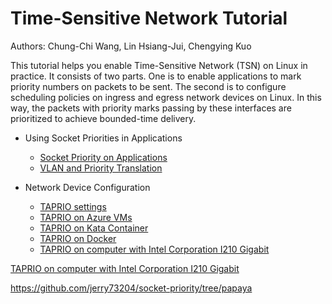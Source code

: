 # Time-Sensitive Network Tutorial

Authors: Chung-Chi Wang, Lin Hsiang-Jui, Chengying Kuo

This tutorial helps you enable Time-Sensitive Network (TSN) on Linux
in practice. It consists of two parts. One is to enable applications
to mark priority numbers on packets to be sent. The second is to
configure scheduling policies on ingress and egress network devices on
Linux. In this way, the packets with priority marks passing by these
interfaces are prioritized to achieve bounded-time delivery.

- Using Socket Priorities in Applications
  - [Socket Priority on Applications](socket-priority.md)
  - [VLAN and Priority Translation](priority-translation.md)

- Network Device Configuration
  - [TAPRIO settings](TAPRIO%20settings.md)
  - [TAPRIO on Azure VMs](TAPRIO%20on%20Azure%20VMs.md)
  - [TAPRIO on Kata Container](TAPRIO%20on%20Kata%20Container.md)
  - [TAPRIO on Docker](TAPRIO%20on%20Docker.md)
  - [TAPRIO on computer with Intel Corporation I210
    Gigabit](TAPRIO%20on%20computer%20with%20Intel%20Corporation%20I210%20Gigabit.md)

[TAPRIO on computer with Intel Corporation I210 Gigabit](TAPRIO%20on%20computer%20with%20Intel%20Corporation%20I210%20Gigabit.md)

https://github.com/jerry73204/socket-priority/tree/papaya

